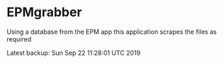 # EPMgrabber
Using a database from the EPM app this application scrapes the files as required


Latest backup: Sun Sep 22 11:28:01 UTC 2019
